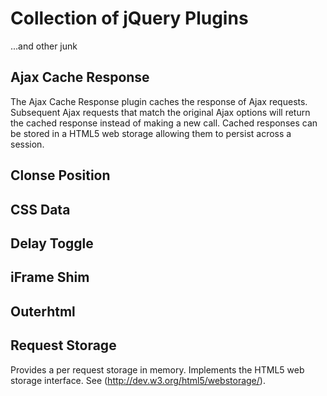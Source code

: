 # Collection of jQuery Plugins

...and other junk

## Ajax Cache Response

The Ajax Cache Response plugin caches the response of Ajax requests.  Subsequent Ajax requests that match the original Ajax options will return the cached response instead of making a new call.  Cached responses can be stored in a HTML5 web storage allowing them to persist across a session.

## Clonse Position

## CSS Data

## Delay Toggle

## iFrame Shim

## Outerhtml

## Request Storage

Provides a per request storage in memory.  Implements the HTML5 web storage interface. See (http://dev.w3.org/html5/webstorage/).